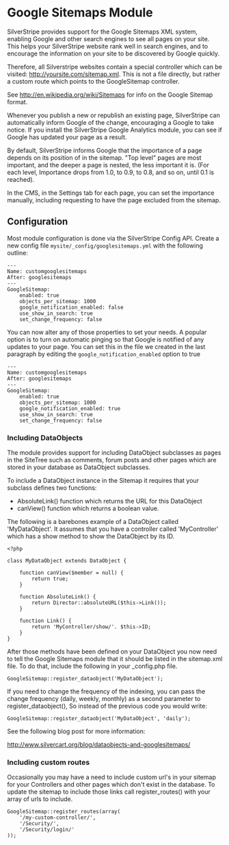 # Google Sitemaps Module

SilverStripe provides support for the Google Sitemaps XML system, enabling 
Google and other search engines to see all pages on your site. This helps 
your SilverStripe website rank well in search engines, and to encourage the 
information on your site to be discovered by Google quickly.

Therefore, all Silverstripe websites contain a special controller which can be 
visited: http://yoursite.com/sitemap.xml. This is not a file directly, but 
rather a custom route which points to the GoogleSitemap controller.

See http://en.wikipedia.org/wiki/Sitemaps for info on the Google Sitemap 
format.

Whenever you publish a new or republish an existing page, SilverStripe can 
automatically inform Google of the change, encouraging a Google to take notice. 
If you install the SilverStripe Google Analytics module, you can see if Google 
has updated your page as a result.

By default, SilverStripe informs Google that the importance of a page depends 
on its position of in the sitemap. "Top level" pages are most important, and 
the deeper a page is nested, the less important it is. (For each level, 
Importance drops from 1.0, to 0.9, to 0.8, and so on, until 0.1 is reached).

In the CMS, in the Settings tab for each page, you can set the importance 
manually, including requesting to have the page excluded from the sitemap.

## Configuration

Most module configuration is done via the SilverStripe Config API. Create a new
config file `mysite/_config/googlesitemaps.yml` with the following outline:

	---
	Name: customgooglesitemaps
	After: googlesitemaps
	---
	GoogleSitemap:
  		enabled: true
  		objects_per_sitemap: 1000
  		google_notification_enabled: false
  		use_show_in_search: true
  		set_change_frequency: false

You can now alter any of those properties to set your needs. A popular option
is to turn on automatic pinging so that Google is notified of any updates to
your page. You can set this in the file we created in the last paragraph by
editing the `google_notification_enabled` option to true

	---
	Name: customgooglesitemaps
	After: googlesitemaps
	---
	GoogleSitemap:
  		enabled: true
  		objects_per_sitemap: 1000
  		google_notification_enabled: true
  		use_show_in_search: true
  		set_change_frequency: false

### Including DataObjects

The module provides support for including DataObject subclasses as pages in the 
SiteTree such as comments, forum posts and other pages which are stored in your
database as DataObject subclasses.

To include a DataObject instance in the Sitemap it requires that your subclass 
defines two functions:

 * AbsoluteLink() function which returns the URL for this DataObject
 * canView() function which returns a boolean value.

The following is a barebones example of a DataObject called 'MyDataObject'. It 
assumes that you have a controller called 'MyController' which has a show method 
to show the DataObject by its ID.

	<?php
	
	class MyDataObject extends DataObject {
		
		function canView($member = null) {
			return true;
		}
		
		function AbsoluteLink() {
			return Director::absoluteURL($this->Link());
		}
		
		function Link() {
			return 'MyController/show/'. $this->ID;
		}
	}


After those methods have been defined on your DataObject you now need to tell 
the Google Sitemaps module that it should be listed in the sitemap.xml file. To
do that, include the following in your _config.php file.

	GoogleSitemap::register_dataobject('MyDataObject');

If you need to change the frequency of the indexing, you can pass the change 
frequency (daily, weekly, monthly) as a second parameter to register_dataobject(), So 
instead of the previous code you would write:

	GoogleSitemap::register_dataobject('MyDataObject', 'daily');	
	
See the following blog post for more information:

http://www.silvercart.org/blog/dataobjects-and-googlesitemaps/

### Including custom routes

Occasionally you may have a need to include custom url's in your sitemap for
your Controllers and other pages which don't exist in the database. To update
the sitemap to include those links call register_routes() with your array of
urls to include.

	GoogleSitemap::register_routes(array(
		'/my-custom-controller/',
		'/Security/',
		'/Security/login/'
	));
